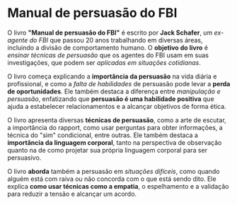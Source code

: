 # Manual de persuasão do FBI


O livro <b>"Manual de persuasão do FBI"</b> é escrito por <b>Jack Schafer</b>, um <i>ex-agente do FBI</i> que passou 20 anos trabalhando em diversas áreas, incluindo a divisão de comportamento humano. O <b>objetivo do livro</b> é <i>ensinar técnicas de persuasão</i> que os agentes do FBI usam em suas investigações, que podem ser <i>aplicadas em situações cotidianas</i>.

O livro começa explicando a <b>importância da persuasão</b> na vida diária e profissional, e como a <i>falta de habilidades</i> de persuasão pode levar a <b>perda de oportunidades</b>. Ele também destaca a diferença entre <i>manipulação e persuasão</i>, enfatizando que <b>persuasão é uma habilidade positiva</b> que ajuda a estabelecer relacionamentos e a alcançar objetivos de forma ética.

O livro apresenta diversas <b>técnicas de persuasão</b>, como a arte de escutar, a importância do rapport, como usar perguntas para obter informações, a técnica do "sim" condicional, entre outras. Ele também destaca a <b>importância da linguagem corporal</b>, tanto na perspectiva de observação quanto na de como projetar sua própria linguagem corporal para ser persuasivo.

O livro <b>aborda</b> também a persuasão em <i>situações difíceis</i>, como quando alguém está com raiva ou não concorda com o que está sendo dito. Ele explica <b>como usar técnicas como a empatia</b>, o espelhamento e a validação para reduzir a tensão e alcançar um acordo.